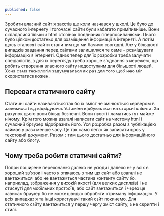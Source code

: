 ```yaml
---
published: false
---
```

Зробити власний сайт я захотів ще коли навчався у школі. Це було до сучасного інтернету і тогочасні сайти були набагато примітивніше. Вони складалися тільки з html сторінок поєднаних гіперпосиланнями. Цього було цілком достатньо для розміщення інформації в інтернеті. А потім щось сталося і сайти стали тим що ми бачимо сьогодні. Але у більшості випадків завдання перед сайтами залишилося те саме - розміщувати інформацію в інтернеті. Однак тепер для їх розробки треба залучати спеціалістів, а для їх перегляду треба хороше з'єднання з мережею, що робить створення власного сайту недоступним для більшості людей. Хоча сама технологія задумувалася як раз для того щоб нею міг скористатися кожен. 

## Переваги статичного сайту

Статичні сайти називаються так бо їх зміст не змінюється сервером в залежності від відвідувача. Усі зміни відбувається на стороні клієнта. За рахунок цього вони більш безпечні. Вони прості і ламатись тут майже нічому. Крім того можна взагалі написати сайт на чистому html і сучасний браузер відобразить його. Уся розробка разом з публікацією займає у рази менше часу. Це так само легко як записати щось у текстовий документ. Разом з тим цього достатньо для інформаційного сайту або блогу. 

## Чому треба робити статичні сайти?

Попри поширене переконання далеко не усюди і далеко не у всіх є хороший зв'язок і часто я зтикаюсь з тим що сайт або взагалі не вантажиться, або не вантажиться частина контенту сайту бо, наприклад, зображення у високій якості (для велких дисплеїв) і не стиснуті для мобільних прстроїв, або сайт вантажиться і через це зависає браузер бо не може швидко обробити отриману інформацію. У всіх випадках я та інші користувачі такий сайт покинемо. Для статичного сайту вантажиться у першу чергу зміст сайту, а не скрипти і стилі.



